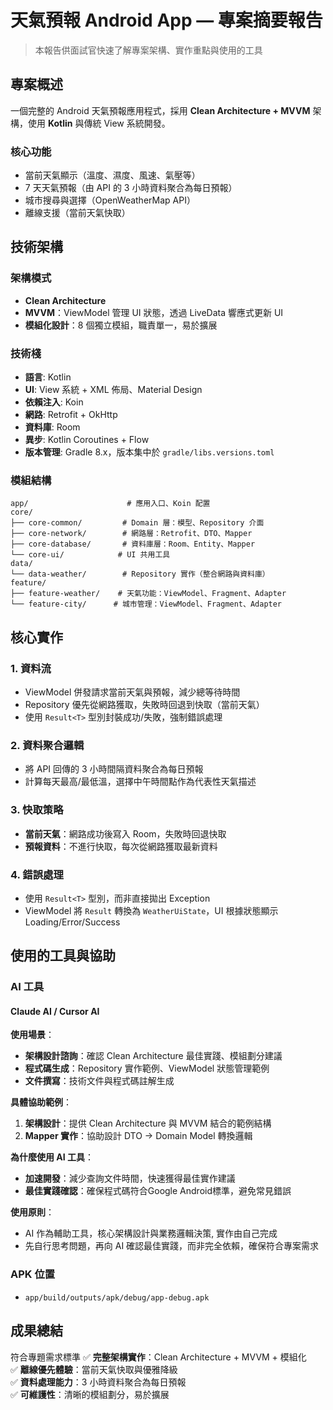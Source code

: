 # 天氣預報 Android App — 專案摘要報告

> 本報告供面試官快速了解專案架構、實作重點與使用的工具

## 專案概述

一個完整的 Android 天氣預報應用程式，採用 **Clean Architecture + MVVM** 架構，使用 **Kotlin** 與傳統 View 系統開發。

### 核心功能
- 當前天氣顯示（溫度、濕度、風速、氣壓等）
- 7 天天氣預報（由 API 的 3 小時資料聚合為每日預報）
- 城市搜尋與選擇（OpenWeatherMap API）
- 離線支援（當前天氣快取）

## 技術架構

### 架構模式
- **Clean Architecture**
- **MVVM**：ViewModel 管理 UI 狀態，透過 LiveData 響應式更新 UI
- **模組化設計**：8 個獨立模組，職責單一，易於擴展

### 技術棧
- **語言**: Kotlin
- **UI**: View 系統 + XML 佈局、Material Design
- **依賴注入**: Koin 
- **網路**: Retrofit + OkHttp
- **資料庫**: Room
- **異步**: Kotlin Coroutines + Flow
- **版本管理**: Gradle 8.x，版本集中於 `gradle/libs.versions.toml`

### 模組結構
```
app/                      # 應用入口、Koin 配置
core/
├── core-common/         # Domain 層：模型、Repository 介面
├── core-network/        # 網路層：Retrofit、DTO、Mapper
├── core-database/       # 資料庫層：Room、Entity、Mapper
└── core-ui/            # UI 共用工具
data/
└── data-weather/        # Repository 實作（整合網路與資料庫）
feature/
├── feature-weather/    # 天氣功能：ViewModel、Fragment、Adapter
└── feature-city/      # 城市管理：ViewModel、Fragment、Adapter
```

## 核心實作

### 1. 資料流
- ViewModel 併發請求當前天氣與預報，減少總等待時間
- Repository 優先從網路獲取，失敗時回退到快取（當前天氣）
- 使用 `Result<T>` 型別封裝成功/失敗，強制錯誤處理

### 2. 資料聚合邏輯
- 將 API 回傳的 3 小時間隔資料聚合為每日預報
- 計算每天最高/最低溫，選擇中午時間點作為代表性天氣描述

### 3. 快取策略
- **當前天氣**：網路成功後寫入 Room，失敗時回退快取
- **預報資料**：不進行快取，每次從網路獲取最新資料

### 4. 錯誤處理
- 使用 `Result<T>` 型別，而非直接拋出 Exception
- ViewModel 將 `Result` 轉換為 `WeatherUiState`，UI 根據狀態顯示 Loading/Error/Success

## 使用的工具與協助

### AI 工具

#### Claude AI / Cursor AI
**使用場景**：
- **架構設計諮詢**：確認 Clean Architecture 最佳實踐、模組劃分建議
- **程式碼生成**：Repository 實作範例、ViewModel 狀態管理範例
- **文件撰寫**：技術文件與程式碼註解生成

**具體協助範例**：
1. **架構設計**：提供 Clean Architecture 與 MVVM 結合的範例結構
2. **Mapper 實作**：協助設計 DTO → Domain Model 轉換邏輯

**為什麼使用 AI 工具**：
- **加速開發**：減少查詢文件時間，快速獲得最佳實作建議
- **最佳實踐確認**：確保程式碼符合Google Android標準，避免常見錯誤

**使用原則**：
- AI 作為輔助工具，核心架構設計與業務邏輯決策, 實作由自己完成
- 先自行思考問題，再向 AI 確認最佳實踐，而非完全依賴，確保符合專案需求

### APK 位置
- `app/build/outputs/apk/debug/app-debug.apk`

## 成果總結
符合專題需求標準
✅ **完整架構實作**：Clean Architecture + MVVM + 模組化  
✅ **離線優先體驗**：當前天氣快取與優雅降級  
✅ **資料處理能力**：3 小時資料聚合為每日預報  
✅ **可維護性**：清晰的模組劃分，易於擴展
